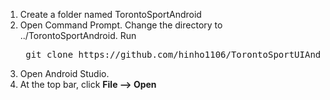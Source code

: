 1. Create a folder named TorontoSportAndroid
2. Open Command Prompt.  Change the directory to ../TorontoSportAndroid. Run
   <pre> git clone https://github.com/hinho1106/TorontoSportUIAndroidApp.git </pre>
3. Open Android Studio.
4. At the top bar, click <b>File --> Open</b>
   
